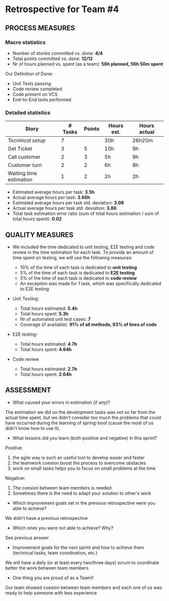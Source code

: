 Retrospective for Team #4
=====================================

## PROCESS MEASURES 

### Macro statistics

- Number of stories committed vs. done:
**4/4**
- Total points committed vs. done: **12/12**
- Nr of hours planned vs. spent (as a team):
**56h planned, 56h 50m spent**

Our Definition of Done:
 
- Unit Tests passing
- Code review completed
- Code present on VCS
- End-to-End tests performed

### Detailed statistics

| Story                   | # Tasks | Points | Hours est. | Hours actual |
|-------------------------|---------|--------|------------|--------------|
| _Tecnhical setup_                    | 7       |        | 30h        | 26h20m       |
| Get Ticket              | 3       |  5     | 10h        | 9h           |
| Call customer           | 2       |  3     | 5h         | 9h           |
| Customer turn           | 2       |  2     | 6h         | 8h           |
| Waiting time estimation | 1       |  2     | 2h         | 2h           |

- Estimated average hours per task: **3.5h**
- Actual average hours per task: **3.66h**
- Estimated average hours per task std. deviation: **3.08**
- Actual average hours per task std. deviation: **3.86**
- Total task estimation error ratio (sum of total hours estimation / sum of total hours spent): **0.02**

  
## QUALITY MEASURES 

- We included the time dedicated to unit testing, E2E testing and code review in the time estimation for each task. To provide an amount of time spent on testing, we will use the following measures:
  - 10% of the time of each task is dedicated to **unit testing**
  - 5% of the time of each task is dedicated to **E2E testing**
  - 5% of the time of each task is dedicated to **code review**
  - An exception was made for 1 task, which was specifically dedicated to E2E testing


- Unit Testing:
  - Total hours estimated: **5.4h**
  - Total hours spent: **5.3h**
  - Nr of automated unit test cases: **7**
  - Coverage (if available): **91% of all methods, 93% of lines of code**
- E2E testing:
  - Total hours estimated: **4.7h**
  - Total hours spent: **4.64h**
- Code review 
  - Total hours estimated: **2.7h**
  - Total hours spent: **2.64h**

## ASSESSMENT

- What caused your errors in estimation (if any)?

The estimation we did on the development tasks was not so far from the actual time spent, but we didn't consider too much the problems that could have occurred during the learning of spring-boot (cause the most of us didn't know how to use it). 

- What lessons did you learn (both positive and negative) in this sprint?

Positive: 
1) the agile way is such an useful tool to develop easier and faster
2) the teamwork coesion boost the process to overcome obstacles
3) work on small tasks helps you to focus on small problems at the time

Negative:
1) The coesion between team members is needed
2) Sometimes there is the need to adapt your solution to other's work 

- Which improvement goals set in the previous retrospective were you able to achieve?

We didn't have a previous retrospective
  
- Which ones you were not able to achieve? Why?
  
See previous answer

- Improvement goals for the next sprint and how to achieve them (technical tasks, team coordination, etc.)

We will have a daily (or at least every two/three days) scrum to coordinate better the work between team members

- One thing you are proud of as a Team!!

Our team showed coesion between team members and each one of us was ready to help someone with less experience